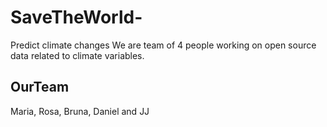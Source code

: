 # SaveTheWorld-
Predict climate changes 
We are team of 4 people working on open source data related to climate variables. 


## OurTeam
Maria, Rosa, Bruna, Daniel and JJ


